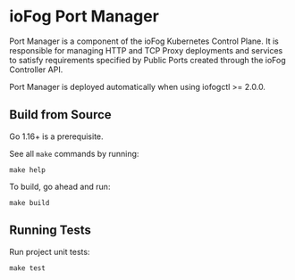 # ioFog Port Manager

Port Manager is a component of the ioFog Kubernetes Control Plane. It is responsible for managing HTTP and TCP Proxy deployments and services to satisfy requirements specified by Public Ports created through the ioFog Controller API.

Port Manager is deployed automatically when using iofogctl >= 2.0.0.

## Build from Source

Go 1.16+ is a prerequisite.

See all `make` commands by running:
```
make help
```

To build, go ahead and run:
```
make build
```

## Running Tests

Run project unit tests:
```
make test
```
